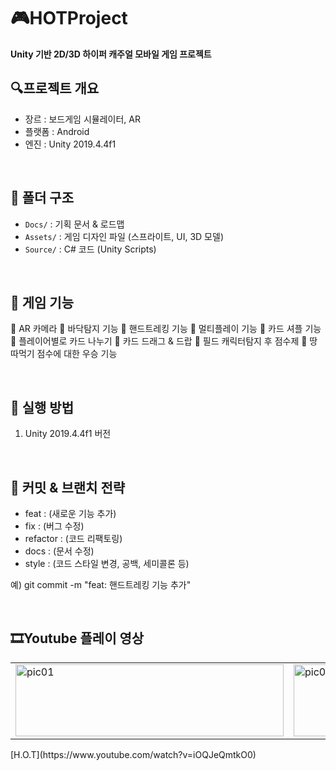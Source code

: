 # 🎮HOTProject
**Unity 기반 2D/3D 하이퍼 캐주얼 모바일 게임 프로젝트**

## 🔍프로젝트 개요
- 장르 : 보드게임 시뮬레이터, AR
- 플랫폼 : Android
- 엔진 : Unity 2019.4.4f1
  
<br />

## 📁 폴더 구조
- `Docs/` : 기획 문서 & 로드맵
- `Assets/` : 게임 디자인 파일 (스프라이트, UI, 3D 모델)
- `Source/` : C# 코드 (Unity Scripts)
  
<br />

## 📜 게임 기능
📌 AR 카메라
📌 바닥탐지 기능
📌 핸드트레킹 기능
📌 멀티플레이 기능
📌 카드 셔플 기능
📌 플레이어별로 카드 나누기
📌 카드 드래그 & 드랍
📌 필드 캐릭터탐지 후 점수제
📌 땅따먹기 점수에 대한 우승 기능

<br />

## 🚀 실행 방법
1. Unity 2019.4.4f1 버전
   
<br />

## 📜 커밋 & 브랜치 전략
- feat : (새로운 기능 추가)
- fix : (버그 수정)
- refactor : (코드 리팩토링)
- docs : (문서 수정)
- style : (코드 스타일 변경, 공백, 세미콜론 등)

예) git commit -m "feat: 핸드트레킹 기능 추가"

<br />

## 🎞Youtube 플레이 영상
<table>
  <tr>
    <td><img src ="https://github.com/user-attachments/assets/c7c0ab6a-d8b4-420a-86a5-c814ab0e022a" alt="pic01" width="429" height="115"></td>
    <td><img src ="https://github.com/user-attachments/assets/fe1ffc45-54c4-47dc-a275-f348d9399e80" alt="pic01" width="429" height="115"></td>
    <td><img src ="https://github.com/user-attachments/assets/afc61ab6-2a0e-4132-a923-92f173724570" alt="pic01" width="429" height="115"></td>
  </tr>
</table>
[H.O.T](https://www.youtube.com/watch?v=iOQJeQmtkO0)
